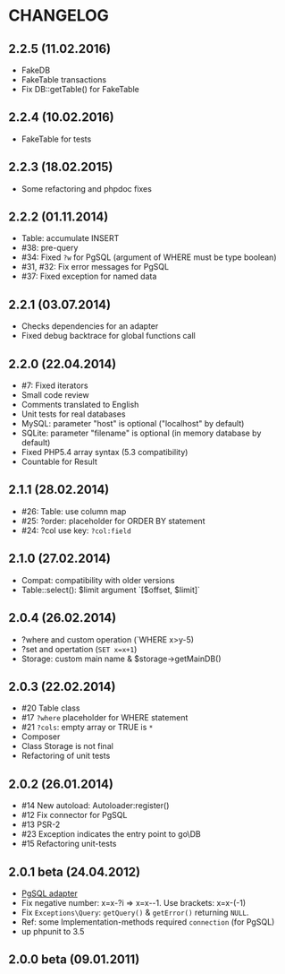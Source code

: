 # CHANGELOG

## 2.2.5 (11.02.2016)

* FakeDB
* FakeTable transactions
* Fix DB::getTable() for FakeTable

## 2.2.4 (10.02.2016)

* FakeTable for tests

## 2.2.3 (18.02.2015)

* Some refactoring and phpdoc fixes

## 2.2.2 (01.11.2014)

* Table: accumulate INSERT
* #38: pre-query
* #34: Fixed `?w` for PgSQL (argument of WHERE must be type boolean)
* #31, #32: Fix error messages for PgSQL
* #37: Fixed exception for named data

## 2.2.1 (03.07.2014)

* Checks dependencies for an adapter
* Fixed debug backtrace for global functions call

## 2.2.0 (22.04.2014)

* #7: Fixed iterators
* Small code review
* Comments translated to English
* Unit tests for real databases
* MySQL: parameter "host" is optional ("localhost" by default)
* SQLite: parameter "filename" is optional (in memory database by default)
* Fixed PHP5.4 array syntax (5.3 compatibility)
* Countable for Result

## 2.1.1 (28.02.2014)

* #26: Table: use column map
* #25: ?order: placeholder for ORDER BY statement
* #24: ?col use key: `?col:field`

## 2.1.0 (27.02.2014)

* Compat: compatibility with older versions
* Table::select(): $limit argument `[$offset, $limit]`

## 2.0.4 (26.02.2014)

* ?where and custom operation (`WHERE x>y-5)
* ?set and opertation (`SET x=x+1`)
* Storage: custom main name & $storage->getMainDB()

## 2.0.3 (22.02.2014)

* #20 Table class
* #17 `?where` placeholder for WHERE statement
* #21 `?cols`: empty array or TRUE is `*`
* Composer
* Class Storage is not final
* Refactoring of unit tests

## 2.0.2 (26.01.2014)

* #14 New autoload: Autoloader:register()
* #12 Fix connector for PgSQL
* #13 PSR-2
* #23 Exception indicates the entry point to go\DB
* #15 Refactoring unit-tests

## 2.0.1 beta (24.04.2012)

* [PgSQL adapter](https://github.com/vasa-c/go-db/wiki/Adapters_pgsql)
* Fix negative number: x=x-?i => x=x--1. Use brackets: x=x-(-1)
* Fix `Exceptions\Query`: `getQuery()` & `getError()` returning `NULL`.
* Ref: some Implementation-methods required `connection` (for PgSQL)
* up phpunit to 3.5

## 2.0.0 beta (09.01.2011)

